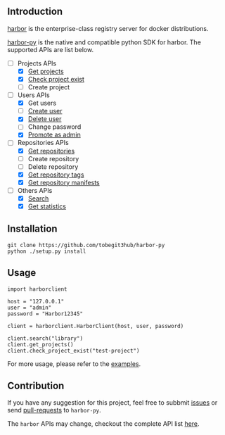 ## Introduction

[harbor](https://github.com/vmware/harbor) is the enterprise-class registry server for docker distributions.

[harbor-py](https://github.com/tobegit3hub/harbor-py) is the native and compatible python SDK for harbor. The supported APIs are list below.

- [ ] Projects APIs
  - [x] [Get projects](./examples/get_projects.py)
  - [x] [Check project exist](./examples/check_project_exist.py)
  - [ ] Create project
- [ ] Users APIs
  - [x] Get users
  - [ ] [Create user](./examples/get_users.py)
  - [x] [Delete user](./examples/delete_user.py)
  - [ ] Change password
  - [x] [Promote as admin](./examples/promote_as_admin.py)
- [ ] Repositories APIs
  - [x] [Get repositories](./examples/get_repositories.py)
  - [ ] Create repository
  - [ ] Delete repository
  - [x] [Get repository tags](./examples/get_repository_tags.py)
  - [x] [Get repository manifests](./examples/get_repository_manifests.py)
- [ ] Others APIs
  - [x] [Search](./examples/search.py)
  - [x] [Get statistics](./examples/get_statistics.py)

## Installation

```
git clone https://github.com/tobegit3hub/harbor-py
python ./setup.py install
```

## Usage

```
import harborclient

host = "127.0.0.1"
user = "admin"
password = "Harbor12345"

client = harborclient.HarborClient(host, user, password)

client.search("library")
client.get_projects()
client.check_project_exist("test-project")
```

For more usage, please refer to the [examples](./examples/).

## Contribution

If you have any suggestion for this project, feel free to subbmit [issues](https://github.com/tobegit3hub/harbor-py/issues) or send [pull-requests](https://github.com/tobegit3hub/harbor-py/pulls) to `harbor-py`.

The `harbor` APIs may change, checkout the complete API list [here](https://github.com/vmware/harbor/blob/master/docs/configure_swagger.md).
